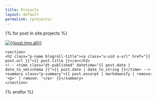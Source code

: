 ```yaml
---
title: Projects
layout: default
permalink: /projects/
---
```

{% for post in site.projects %}
<article class="h-entry project">
    <a class="u-uid u-url" href="{{ post.url }}">
    <img class="u-photo {{post.img.class}}" src = "{{post.img.src}}" alt="{{post.img.alt}}">
    </a>

    <section>
    <h2 class="p-name blogroll-title"><a class="u-uid u-url" href="{{ post.url }}">{{ post.title }}</a></h2>
    <!-- <time class="dt-published" datetime="{{ post.date | date_to_xmlschema }}">{{ post.date | date_to_string }}</time> -->
    <summary class="p-summary">{{ post.excerpt | markdownify | remove: '<p>' | remove: '</p>' }}</summary>
    </section>
</article>
{% endfor %}